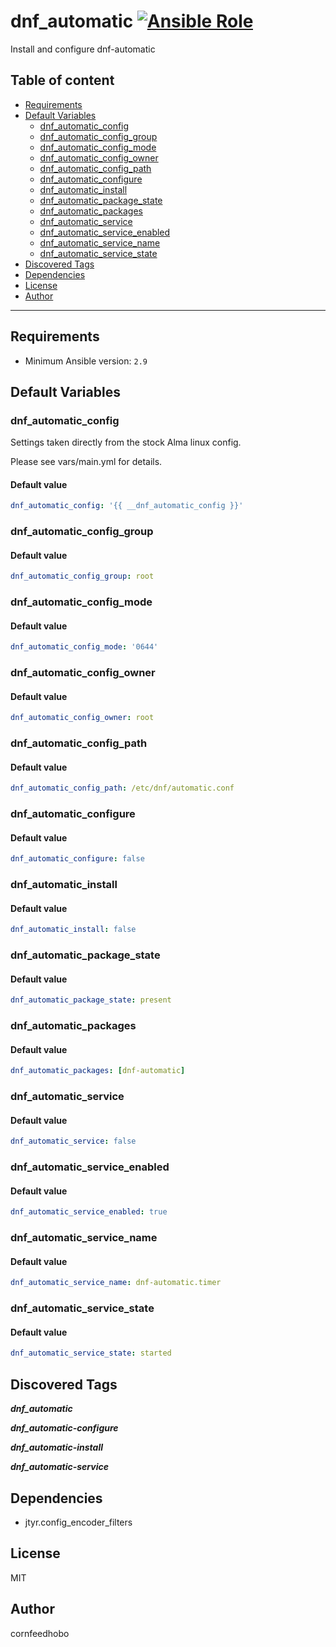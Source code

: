 # dnf_automatic [![Ansible Role](https://img.shields.io/ansible/role/d/cornfeedhobo/dnf_automatic)](https://galaxy.ansible.com/cornfeedhobo/dnf_automatic)

Install and configure dnf-automatic

## Table of content

- [Requirements](#requirements)
- [Default Variables](#default-variables)
  - [dnf_automatic_config](#dnf_automatic_config)
  - [dnf_automatic_config_group](#dnf_automatic_config_group)
  - [dnf_automatic_config_mode](#dnf_automatic_config_mode)
  - [dnf_automatic_config_owner](#dnf_automatic_config_owner)
  - [dnf_automatic_config_path](#dnf_automatic_config_path)
  - [dnf_automatic_configure](#dnf_automatic_configure)
  - [dnf_automatic_install](#dnf_automatic_install)
  - [dnf_automatic_package_state](#dnf_automatic_package_state)
  - [dnf_automatic_packages](#dnf_automatic_packages)
  - [dnf_automatic_service](#dnf_automatic_service)
  - [dnf_automatic_service_enabled](#dnf_automatic_service_enabled)
  - [dnf_automatic_service_name](#dnf_automatic_service_name)
  - [dnf_automatic_service_state](#dnf_automatic_service_state)
- [Discovered Tags](#discovered-tags)
- [Dependencies](#dependencies)
- [License](#license)
- [Author](#author)

---

## Requirements

- Minimum Ansible version: `2.9`

## Default Variables

### dnf_automatic_config

Settings taken directly from the stock Alma linux config.

Please see vars/main.yml for details.

#### Default value

```YAML
dnf_automatic_config: '{{ __dnf_automatic_config }}'
```

### dnf_automatic_config_group

#### Default value

```YAML
dnf_automatic_config_group: root
```

### dnf_automatic_config_mode

#### Default value

```YAML
dnf_automatic_config_mode: '0644'
```

### dnf_automatic_config_owner

#### Default value

```YAML
dnf_automatic_config_owner: root
```

### dnf_automatic_config_path

#### Default value

```YAML
dnf_automatic_config_path: /etc/dnf/automatic.conf
```

### dnf_automatic_configure

#### Default value

```YAML
dnf_automatic_configure: false
```

### dnf_automatic_install

#### Default value

```YAML
dnf_automatic_install: false
```

### dnf_automatic_package_state

#### Default value

```YAML
dnf_automatic_package_state: present
```

### dnf_automatic_packages

#### Default value

```YAML
dnf_automatic_packages: [dnf-automatic]
```

### dnf_automatic_service

#### Default value

```YAML
dnf_automatic_service: false
```

### dnf_automatic_service_enabled

#### Default value

```YAML
dnf_automatic_service_enabled: true
```

### dnf_automatic_service_name

#### Default value

```YAML
dnf_automatic_service_name: dnf-automatic.timer
```

### dnf_automatic_service_state

#### Default value

```YAML
dnf_automatic_service_state: started
```

## Discovered Tags

**_dnf_automatic_**

**_dnf_automatic-configure_**

**_dnf_automatic-install_**

**_dnf_automatic-service_**


## Dependencies

- jtyr.config_encoder_filters

## License

MIT

## Author

cornfeedhobo
